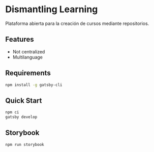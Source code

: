 # Dismantling Learning

Plataforma abierta para la creación de cursos mediante repositorios.

## Features

- Not centralized
- Multilanguage

## Requirements

```sh
npm install -g gatsby-cli
```

## Quick Start

```sh
npm ci
gatsby develop
```

## Storybook

```
npm run storybook
```
